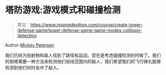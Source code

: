 # 塔防游戏:游戏模式和碰撞检测

> 原文：<https://www.inspiredpython.com/course/create-tower-defense-game/tower-defense-game-game-modes-collision-detection>

Author [Mickey Petersen](https://www.inspiredpython.com/author/mickey-petersen)

我们已经为投射物和敌人找到了路径和运动。现在是考虑碰撞检测的时候了。我们的炮塔需要一种方法来检测他们视线范围内的敌人，我们希望我们的飞行弹丸能够检测到他们何时击中了敌人。